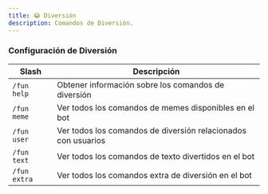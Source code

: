 ```yaml
---
title: 😂 Diversión
description: Comandos de Diversión.
---
```


### Configuración de Diversión

| Slash         | Descripción                                                    |
| ------------- | -------------------------------------------------------------- |
| `/fun help`   | Obtener información sobre los comandos de diversión            |
| `/fun meme`   | Ver todos los comandos de memes disponibles en el bot          |
| `/fun user`   | Ver todos los comandos de diversión relacionados con usuarios  |
| `/fun text`   | Ver todos los comandos de texto divertidos en el bot           |
| `/fun extra`  | Ver todos los comandos extra de diversión en el bot            |
